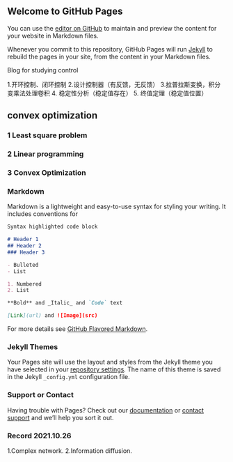 ## Welcome to GitHub Pages

You can use the [editor on GitHub](https://github.com/RadishBeefSoup/radishbeefsoup.github.io/edit/main/index.md) to maintain and preview the content for your website in Markdown files.

Whenever you commit to this repository, GitHub Pages will run [Jekyll](https://jekyllrb.com/) to rebuild the pages in your site, from the content in your Markdown files.

Blog for studying control 

1.开环控制、闭环控制
2.设计控制器（有反馈，无反馈）
3.拉普拉斯变换，积分变乘法处理卷积
4. 稳定性分析（稳定值存在）
5. 终值定理（稳定值位置）

## convex optimization

### 1 Least square problem
### 2 Linear programming
### 3 Convex Optimization



### Markdown

Markdown is a lightweight and easy-to-use syntax for styling your writing. It includes conventions for

```markdown
Syntax highlighted code block

# Header 1
## Header 2
### Header 3

- Bulleted
- List

1. Numbered
2. List

**Bold** and _Italic_ and `Code` text

[Link](url) and ![Image](src)
```

For more details see [GitHub Flavored Markdown](https://guides.github.com/features/mastering-markdown/).

### Jekyll Themes

Your Pages site will use the layout and styles from the Jekyll theme you have selected in your [repository settings](https://github.com/RadishBeefSoup/radishbeefsoup.github.io/settings/pages). The name of this theme is saved in the Jekyll `_config.yml` configuration file.

### Support or Contact

Having trouble with Pages? Check out our [documentation](https://docs.github.com/categories/github-pages-basics/) or [contact support](https://support.github.com/contact) and we’ll help you sort it out.

### Record 2021.10.26
1.Complex network.
2.Information diffusion.
